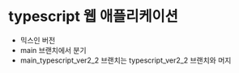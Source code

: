 # typescript 웹 애플리케이션
- 믹스인 버전
- main 브랜치에서 분기
- main_typescript_ver2_2 브랜치는 typescript_ver2_2 브랜치와 머지